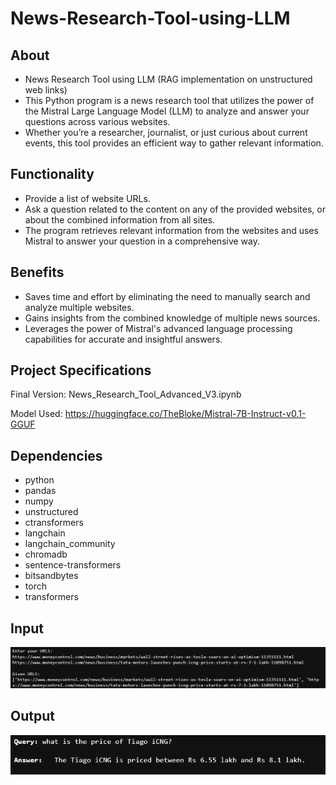 # News-Research-Tool-using-LLM
## About
* News Research Tool using LLM (RAG implementation on unstructured web links)
* This Python program is a news research tool that utilizes the power of the Mistral Large Language Model (LLM) to analyze and answer your questions across various websites.
* Whether you’re a researcher, journalist, or just curious about current events, this tool provides an efficient way to gather relevant information.
## Functionality
* Provide a list of website URLs.
* Ask a question related to the content on any of the provided websites, or about the combined information from all sites.
* The program retrieves relevant information from the websites and uses Mistral to answer your question in a comprehensive way.
## Benefits
* Saves time and effort by eliminating the need to manually search and analyze multiple websites.
* Gains insights from the combined knowledge of multiple news sources.
* Leverages the power of Mistral's advanced language processing capabilities for accurate and insightful answers.

## Project Specifications
Final Version: News_Research_Tool_Advanced_V3.ipynb

Model Used: https://huggingface.co/TheBloke/Mistral-7B-Instruct-v0.1-GGUF

## Dependencies
* python
* pandas
* numpy
* unstructured
* ctransformers
* langchain
* langchain_community
* chromadb
* sentence-transformers
* bitsandbytes
* torch
* transformers

## Input
![Input](https://github.com/rajdas2001/News-Research-Tool-using-LLM/blob/main/input_news_tool.png)

## Output
![Input](https://github.com/rajdas2001/News-Research-Tool-using-LLM/blob/main/output_news_tool.png)

